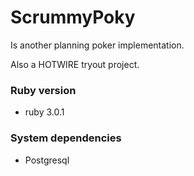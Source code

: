# ScrummyPoky

Is another planning poker implementation.

Also a HOTWIRE tryout project.



### Ruby version

* ruby 3.0.1

### System dependencies

* Postgresql

